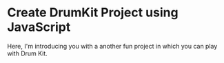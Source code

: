 # Create DrumKit Project using JavaScript
Here, I'm introducing you with a  another fun project in which you can play with Drum Kit. 
